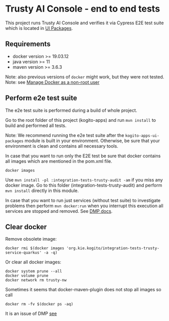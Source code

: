 # Trusty AI Console - end to end tests

This project runs Trusty AI Console and verifies it via Cypress E2E test suite which is located in [UI Packages](../../ui-packages/packages/trusty/it-tests).

## Requirements

- docker version >= 19.03.12
- java version >= 11
- maven version >= 3.6.3

Note: also previous versions of `docker` might work, but they were not tested.
Note: see [Manage Docker as a non-root user](https://docs.docker.com/engine/install/linux-postinstall/)

## Perform e2e test suite

The e2e test suite is performed during a build of whole project.

Go to the root folder of this project (kogito-apps) and run `mvn install` to build and performed all tests.

Note: We recommend running the e2e test suite after the `kogito-apps-ui-packages` module is built in your environment.
Otherwise, be sure that your environment is clean and contains all necessary tools.

In case that you want to run only the E2E test be sure that docker contains all images which are mentioned in the pom.xml file.

```
docker images
```

Use `mvn install -pl :integration-tests-trusty-audit -am` if you miss any docker image.
Go to this folder (integration-tests-trusty-audit) and perform `mvn install` directly in this module.

In case that you want to run just services (without test suite) to investigate problems then perform `mvn docker:run` when you interrupt this execution all services are stopped and removed. See [DMP docs](https://dmp.fabric8.io/#maven-goals).

## Clear docker

Remove obsolete image:

```
docker rmi $(docker images 'org.kie.kogito/integration-tests-trusty-service-quarkus' -a -q)
```

Or clear all docker images:

```
docker system prune --all
docker volume prune
docker network rm trusty-nw
```

Sometimes it seems that docker-maven-plugin does not stop all images so call

```
docker rm -fv $(docker ps -aq)
```
It is an issue of DMP [see](https://github.com/fabric8io/docker-maven-plugin/issues/552)